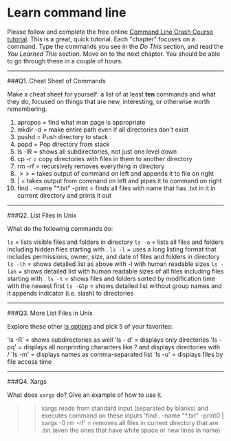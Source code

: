 # Learn command line

Please follow and complete the free online [Command Line Crash Course
tutorial](http://cli.learncodethehardway.org/book/). This is a great,
quick tutorial. Each "chapter" focuses on a command. Type the commands
you see in the _Do This_ section, and read the _You Learned This_
section. Move on to the next chapter. You should be able to go through
these in a couple of hours.

---

###Q1.  Cheat Sheet of Commands  

Make a cheat sheet for yourself: a list of at least **ten** commands and what they do, focused on things that are new, interesting, or otherwise worth remembering.

1. apropos = find what man page is appropriate
2. mkdir -d = make entire path even if all directories don't exist
3. pushd = Push directory to stack
4. popd = Pop directory from stack
5. ls -lR = shows all subdirectories, not just one level down
6. cp -r = copy directories with files in them to another directory
7. rm -rf = recursively removes everything in directory
8. $>>$ = takes output of command on left and appends it to file on right
9. $|$ = takes output from command on left and pipes it to command on right
10. find . -name "*.txt" -print = finds all files with name that has .txt in it in current directory and prints it out


---

###Q2.  List Files in Unix   

What do the following commands do:  
> > 
`ls` = lists visible files and folders in directory
`ls -a` = lists all files and folders including hidden files starting with .
`ls -l` = uses a long listing format that includes permissions, owner, size, and date of files and folders in directory
`ls -lh` = shows detailed list as above with -l with human readable sizes
`ls -lah` = shows detailed list with human readable sizes of all files including files starting with .
`ls -t` = shows files and folders sorted by modification time with the newest first
`ls -Glp` = shows detailed list without group names and it appends indicator (i.e. slash) to directories

---

###Q3.  More List Files in Unix  

Explore these other [ls options](http://www.techonthenet.com/unix/basic/ls.php) and pick 5 of your favorites:

> > 
'ls -R' = shows subdirectories as well
'ls - d' = displays only directories
'ls -pq' = displays all nonprinting characters like ? and displays directories with /
'ls -m' = displays names as comma-separated list
'ls -u' = displays files by file access time
 

---

###Q4.  Xargs   

What does `xargs` do? Give an example of how to use it.

> > xargs reads from standard input (separated by blanks) and executes command on these inputs 
 'find . -name "*.txt" -print0 | xargs -0 rm -rf' = removes all files in current directory that are .txt (even the ones that have white space or new lines in name)
 


